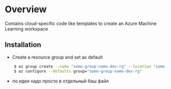 # Overview
Contains cloud-specific code like templates to create an Azure Machine Learning workspace

## Installation
- Create a resource group and set as default
```bash
    $ az group create --name "some-group-name-dev-rg" --location "some-location"
    $ az configure --defaults group="some-group-name-dev-rg"
```
- по идее надо просто в отдельный баш файл
